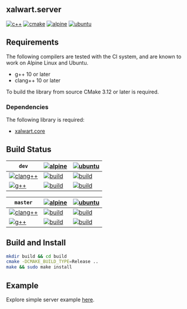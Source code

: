 ## xalwart.server
[![c++](https://img.shields.io/badge/c%2B%2B-20-6c85cf)](https://isocpp.org/)
[![cmake](https://img.shields.io/badge/cmake-%3E=3.12-success)](https://cmake.org/)
[![alpine](https://img.shields.io/badge/Alpine_Linux-0D597F?style=flat&logo=alpine-linux&logoColor=white)](https://alpinelinux.org/)
[![ubuntu](https://img.shields.io/badge/Ubuntu-E95420?style=flat&logo=ubuntu&logoColor=white)](https://ubuntu.com/)

## Requirements
The following compilers are tested with the CI system, and are known to work
on Alpine Linux and Ubuntu.
* g++ 10 or later
* clang++ 10 or later

To build the library from source CMake 3.12 or later is required.

### Dependencies
The following library is required:
- [xalwart.core](https://github.com/YuriyLisovskiy/xalwart.core)

## Build Status
| `dev` | [![alpine](https://img.shields.io/badge/Alpine_Linux-0D597F?style=flat&logo=alpine-linux&logoColor=white)](https://alpinelinux.org/) | [![ubuntu](https://img.shields.io/badge/Ubuntu-E95420?style=flat&logo=ubuntu&logoColor=white)](https://ubuntu.com/) |
|---|---|---|
| [![clang++](https://img.shields.io/badge/clang++-%3E=10-lightgray)](https://clang.llvm.org/) | [![build](https://github.com/YuriyLisovskiy/xalwart.server/actions/workflows/tests-clang-alpine.yml/badge.svg?branch=dev)](https://github.com/YuriyLisovskiy/xalwart.server/actions/workflows/tests-clang-alpine.yml?query=branch%3Adev) | [![build](https://github.com/YuriyLisovskiy/xalwart.server/actions/workflows/tests-clang-ubuntu.yml/badge.svg?branch=dev)](https://github.com/YuriyLisovskiy/xalwart.server/actions/workflows/tests-clang-ubuntu.yml?query=branch%3Adev) |
| [![g++](https://img.shields.io/badge/g++-%3E=10-lightgray)](https://gcc.gnu.org/) | [![build](https://github.com/YuriyLisovskiy/xalwart.server/actions/workflows/tests-gcc-alpine.yml/badge.svg?branch=dev)](https://github.com/YuriyLisovskiy/xalwart.server/actions/workflows/tests-gcc-alpine.yml?query=branch%3Adev) | [![build](https://github.com/YuriyLisovskiy/xalwart.server/actions/workflows/tests-gcc-ubuntu.yml/badge.svg?branch=dev)](https://github.com/YuriyLisovskiy/xalwart.server/actions/workflows/tests-gcc-ubuntu.yml?query=branch%3Adev) |

| `master` | [![alpine](https://img.shields.io/badge/Alpine_Linux-0D597F?style=flat&logo=alpine-linux&logoColor=white)](https://alpinelinux.org/) | [![ubuntu](https://img.shields.io/badge/Ubuntu-E95420?style=flat&logo=ubuntu&logoColor=white)](https://ubuntu.com/) |
|---|---|---|
| [![clang++](https://img.shields.io/badge/clang++-%3E=10-lightgray)](https://clang.llvm.org/) | [![build](https://github.com/YuriyLisovskiy/xalwart.server/actions/workflows/tests-clang-alpine.yml/badge.svg?branch=master)](https://github.com/YuriyLisovskiy/xalwart.server/actions/workflows/tests-clang-alpine.yml?query=branch%3Amaster) | [![build](https://github.com/YuriyLisovskiy/xalwart.server/actions/workflows/tests-clang-ubuntu.yml/badge.svg?branch=master)](https://github.com/YuriyLisovskiy/xalwart.server/actions/workflows/tests-clang-ubuntu.yml?query=branch%3Amaster) |
| [![g++](https://img.shields.io/badge/g++-%3E=10-lightgray)](https://gcc.gnu.org/) | [![build](https://github.com/YuriyLisovskiy/xalwart.server/actions/workflows/tests-gcc-alpine.yml/badge.svg?branch=master)](https://github.com/YuriyLisovskiy/xalwart.server/actions/workflows/tests-gcc-alpine.yml?query=branch%3Amaster) | [![build](https://github.com/YuriyLisovskiy/xalwart.server/actions/workflows/tests-gcc-ubuntu.yml/badge.svg?branch=master)](https://github.com/YuriyLisovskiy/xalwart.server/actions/workflows/tests-gcc-ubuntu.yml?query=branch%3Amaster) |

## Build and Install

```bash
mkdir build && cd build
cmake -DCMAKE_BUILD_TYPE=Release ..
make && sudo make install
```

## Example

Explore simple server example [here](example).
